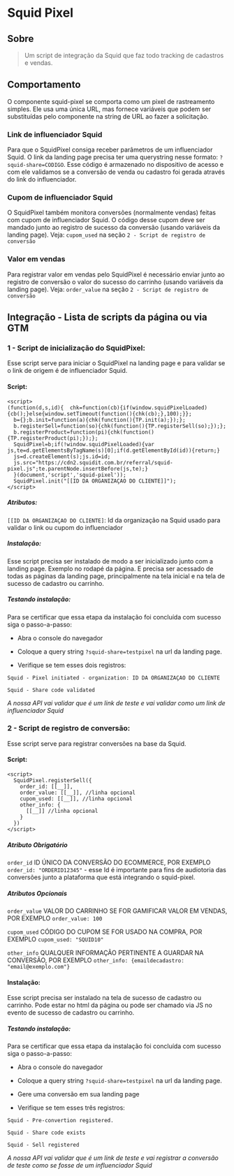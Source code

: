 # Squid Pixel

## Sobre

> Um script de integração da Squid que faz todo tracking de cadastros e vendas.

## Comportamento

O componente squid-pixel se comporta como um pixel de rastreamento simples. Ele usa uma única URL, mas fornece variáveis que podem ser substituídas pelo componente na string de URL ao fazer a solicitação.

### Link de influenciador Squid

Para que o SquidPixel consiga receber parâmetros de um influenciador Squid. O link da landing page precisa ter uma querystring nesse formato: `?squid-share=CODIGO`. Esse código é armazenado no dispositivo de acesso e com ele validamos se a conversão de venda ou cadastro foi gerada através do link do influenciador.

### Cupom de influenciador Squid

O SquidPixel também monitora conversões (normalmente vendas) feitas com cupom de influenciador Squid. O código desse cupom deve ser mandado junto ao registro de sucesso da conversão (usando variáveis da landing page). Veja: `cupom_used` na seção `2 - Script de registro de conversão`

### Valor em vendas

Para registrar valor em vendas pelo SquidPixel é necessário enviar junto ao registro de conversão o valor do sucesso do carrinho (usando variáveis da landing page). Veja: `order_value` na seção `2 - Script de registro de conversão`

## Integração - Lista de scripts da página ou via GTM

### 1 - Script de inicialização do SquidPixel:

Esse script serve para iniciar o SquidPixel na landing page e para validar se o link de origem é de influenciador Squid.

#### Script:

```
<script>
(function(d,s,id){  chk=function(cb){if(window.squidPixelLoaded){cb();}else{window.setTimeout(function(){chk(cb);},100);}};
  b={};b.init=function(a){chk(function(){TP.init(a);});};
  b.registerSell=function(so){chk(function(){TP.registerSell(so);});};
  b.registerProduct=function(pi){chk(function(){TP.registerProduct(pi);});};
  SquidPixel=b;if(!window.squidPixelLoaded){var js,te=d.getElementsByTagName(s)[0];if(d.getElementById(id)){return;}
  js=d.createElement(s);js.id=id;
  js.src="https://cdn2.squidit.com.br/referral/squid-pixel.js";te.parentNode.insertBefore(js,te);}
  }(document,'script','squid-pixel'));
  SquidPixel.init("[[ID DA ORGANIZAÇAO DO CLIENTE]]");
</script>
```

##### Atributos:

`[[ID DA ORGANIZAÇAO DO CLIENTE]`: Id da organização na Squid usado para validar o link ou cupom do influenciador

##### Instalação:

Esse script precisa ser instalado de modo a ser inicializado junto com a landing page. Exemplo no rodapé da página. E precisa ser acessado de todas as páginas da landing page, principalmente na tela inicial e na tela de sucesso de cadastro ou carrinho.

##### Testando instalação:

Para se certificar que essa etapa da instalação foi concluída com sucesso siga o passo-a-passo:

- Abra o console do navegador

- Coloque a query string `?squid-share=testpixel` na url da landing page.

- Verifique se tem esses dois registros:

`Squid - Pixel initiated - organization: ID DA ORGANIZAÇAO DO CLIENTE`

`Squid - Share code validated`

*A nossa API vai validar que é um link de teste e vai validar como um link de influenciador Squid*

### 2 - Script de registro de conversão:

Esse script serve para registrar conversões na base da Squid.

#### Script:

```
<script>
  SquidPixel.registerSell({
    order_id: [[__]],
    order_value: [[__]], //linha opcional
    cupom_used: [[__]], //linha opcional
    other_info: {
      [[__]] //linha opcional
    }
  })
</script>
```

##### Atributo Obrigatório

`order_id` ID ÚNICO  DA CONVERSÃO DO ECOMMERCE, POR EXEMPLO `order_id: "ORDERID12345"` - esse Id é importante para fins de audiotoria das conversões junto a plataforma que está integrando o squid-pixel.

##### Atributos Opcionais

`order_value` VALOR DO CARRINHO SE FOR GAMIFICAR VALOR EM VENDAS, POR EXEMPLO `order_value: 100`

`cupom_used` CÓDIGO DO CUPOM SE FOR USADO NA COMPRA, POR EXEMPLO `cupom_used: "SQUID10"`

`other_info` QUALQUER INFORMAÇÃO PERTINENTE A GUARDAR NA CONVERSÃO, POR EXEMPLO `other_info: {emaildecadastro: "email@exemplo.com"}`

#### Instalação:

Esse script precisa ser instalado na tela de sucesso de cadastro ou carrinho. Pode estar no html da página ou pode ser chamado via JS no evento de sucesso de cadastro ou carrinho.

##### Testando instalação:

Para se certificar que essa etapa da instalação foi concluída com sucesso siga o passo-a-passo:

- Abra o console do navegador

- Coloque a query string `?squid-share=testpixel` na url da landing page.

- Gere uma conversão em sua landing page

- Verifique se tem esses três registros:

`Squid - Pre-convertion registered.`

`Squid - Share code exists`

`Squid - Sell registered`

*A nossa API vai validar que é um link de teste e vai registrar a conversão de teste como se fosse de um influenciador Squid*
